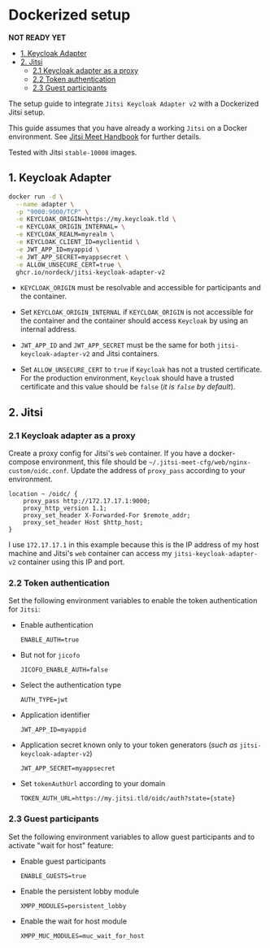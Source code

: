 # Dockerized setup

**NOT READY YET**

- [1. Keycloak Adapter](#1-keycloak-adapter)
- [2. Jitsi](#2-jitsi)
  - [2.1 Keycloak adapter as a proxy](#21-keycloak-adapter-as-a-proxy)
  - [2.2 Token authentication](#22-token-authentication)
  - [2.3 Guest participants](#23-guest-participants)

The setup guide to integrate `Jitsi Keycloak Adapter v2` with a Dockerized Jitsi
setup.

This guide assumes that you have already a working `Jitsi` on a Docker
environment. See
[Jitsi Meet Handbook](https://jitsi.github.io/handbook/docs/devops-guide/devops-guide-docker/)
for further details.

Tested with Jitsi `stable-10008` images.

## 1. Keycloak Adapter

```bash
docker run -d \
  --name adapter \
  -p "9000:9000/TCP" \
  -e KEYCLOAK_ORIGIN=https://my.keycloak.tld \
  -e KEYCLOAK_ORIGIN_INTERNAL= \
  -e KEYCLOAK_REALM=myrealm \
  -e KEYCLOAK_CLIENT_ID=myclientid \
  -e JWT_APP_ID=myappid \
  -e JWT_APP_SECRET=myappsecret \
  -e ALLOW_UNSECURE_CERT=true \
  ghcr.io/nordeck/jitsi-keycloak-adapter-v2
```

- `KEYCLOAK_ORIGIN` must be resolvable and accessible for participants and the
  container.

- Set `KEYCLOAK_ORIGIN_INTERNAL` if `KEYCLOAK_ORIGIN` is not accessible for the
  container and the container should access `Keycloak` by using an internal
  address.

- `JWT_APP_ID` and `JWT_APP_SECRET` must be the same for both
  `jitsi-keycloak-adapter-v2` and Jitsi containers.

- Set `ALLOW_UNSECURE_CERT` to `true` if `Keycloak` has not a trusted
  certificate. For the production environment, `Keycloak` should have a trusted
  certificate and this value should be `false` (_it is `false` by default_).

## 2. Jitsi

### 2.1 Keycloak adapter as a proxy

Create a proxy config for Jitsi's `web` container. If you have a docker-compose
environment, this file should be `~/.jitsi-meet-cfg/web/nginx-custom/oidc.conf`.
Update the address of `proxy_pass` according to your environment.

```config
location ~ /oidc/ {
    proxy_pass http://172.17.17.1:9000;
    proxy_http_version 1.1;
    proxy_set_header X-Forwarded-For $remote_addr;
    proxy_set_header Host $http_host;
}
```

I use `172.17.17.1` in this example because this is the IP address of my host
machine and Jitsi's `web` container can access my `jitsi-keycloak-adapter-v2`
container using this IP and port.

### 2.2 Token authentication

Set the following environment variables to enable the token authentication for
`Jitsi`:

- Enable authentication

  `ENABLE_AUTH=true`

- But not for `jicofo`

  `JICOFO_ENABLE_AUTH=false`

- Select the authentication type

  `AUTH_TYPE=jwt`

- Application identifier

  `JWT_APP_ID=myappid`

- Application secret known only to your token generators (_such as_
  `jitsi-keycloak-adapter-v2`)

  `JWT_APP_SECRET=myappsecret`

- Set `tokenAuthUrl` according to your domain

  `TOKEN_AUTH_URL=https://my.jitsi.tld/oidc/auth?state={state}`

### 2.3 Guest participants

Set the following environment variables to allow guest participants and to
activate "wait for host" feature:

- Enable guest participants

  `ENABLE_GUESTS=true`

- Enable the persistent lobby module

  `XMPP_MODULES=persistent_lobby`

- Enable the wait for host module

  `XMPP_MUC_MODULES=muc_wait_for_host`
